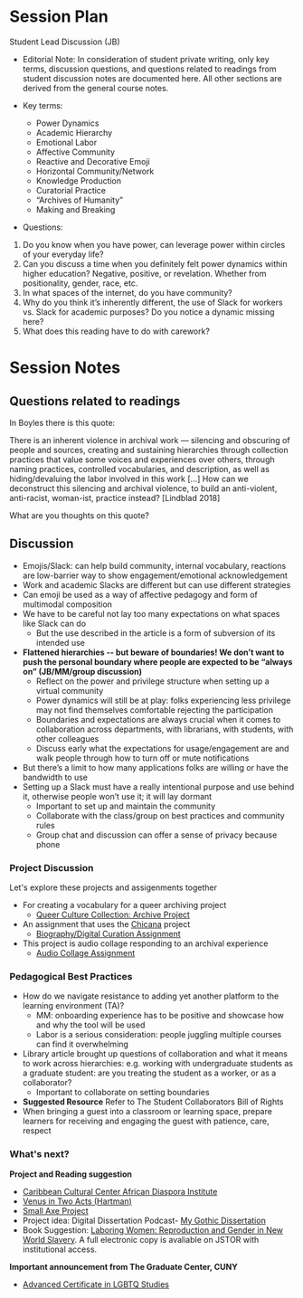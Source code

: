 # Session Plan

Student Lead Discussion (JB)
- Editorial Note: In consideration of student private writing, only key terms, discussion questions, and questions related to readings from student discussion notes are documented here. All other sections are derived from the general course notes.
- Key terms:
    - Power Dynamics
    - Academic Hierarchy
    - Emotional Labor
    - Affective Community
    - Reactive and Decorative Emoji
    - Horizontal Community/Network
    - Knowledge Production
    - Curatorial Practice
    - “Archives of Humanity”
    - Making and Breaking
      
- Questions:
1. Do you know when you have power, can leverage power within circles of your everyday life? 
2. Can you discuss a time when you definitely felt power dynamics within higher education? Negative, positive, or revelation. Whether from positionality, gender, race, etc.
3. In what spaces of the internet, do you have community? 
4. Why do you think it’s inherently different, the use of Slack for workers vs. Slack for academic purposes? Do you notice a dynamic missing here?
5. What does this reading have to do with carework?

# Session Notes

## Questions related to readings

In Boyles there is this quote: 
   
There is an inherent violence in archival work — silencing and obscuring of people and sources, creating and sustaining hierarchies through collection practices that value some voices and experiences over others, through naming practices, controlled vocabularies, and description, as well as hiding/devaluing the labor involved in this work […] How can we deconstruct this silencing and archival violence, to build an anti-violent, anti-racist, woman-ist, practice instead?  [Lindblad 2018]
   
What are you thoughts on this quote?
    
## Discussion
- Emojis/Slack: can help build community, internal vocabulary, reactions are low-barrier way to show engagement/emotional acknowledgement 
- Work and academic Slacks are different but can use different strategies
- Can emoji be used as a way of affective pedagogy and form of multimodal composition
- We have to be careful not lay too many expectations on what spaces like Slack can do
    - But the use described in the article is a form of subversion of its intended use
- **Flattened hierarchies -- but beware of boundaries! We don’t want to push the personal boundary where people are expected to be “always on”  (JB/MM/group discussion)**
    - Reflect on the power and privilege structure when setting up a virtual community
    - Power dynamics will still be at play: folks experiencing less privilege may not find themselves comfortable rejecting the participation
    - Boundaries and expectations are always crucial when it comes to collaboration across departments, with librarians, with students, with other colleagues
    - Discuss early what the expectations for usage/engagement are and walk people through how to turn off or mute notifications
- But there’s a limit to how many applications folks are willing or have the bandwidth to use
- Setting up a Slack must have a really intentional purpose and use behind it, otherwise people won’t use it; it will lay dormant
    - Important to set up and maintain the community
    - Collaborate with the class/group on best practices and community rules
    - Group chat and discussion can offer a sense of privacy because phone 

### Project Discussion
Let's explore these projects and assigenments together
- For creating a vocabulary for a queer archiving project
    - [Queer Culture Collection: Archive Project](https://works.hcommons.org/records/5mghf-gp290#description-heading)
- An assignment that uses the [Chicana](https://www.chicanapormiraza.org/about) project
    - [Biography/Digital Curation Assignment](https://works.hcommons.org/records/c7m1x-13631)
- This project is audio collage responding to an archival experience
    - [Audio Collage Assignment](https://works.hcommons.org/records/z0qmj-ce523)

 
 ### Pedagogical Best Practices

- How do we navigate resistance to adding yet another platform to the learning environment (TA)?
    - MM: onboarding experience has to be positive and showcase how and why the tool will be used
    - Labor is a serious consideration: people juggling multiple courses can find it overwhelming 
- Library article brought up questions of collaboration and what it means to work across hierarchies: e.g. working with undergraduate students as a graduate student: are you treating the student as a worker, or as a collaborator?
    - Important to collaborate on setting boundaries
- **Suggested Resource** Refer to The Student Collaborators Bill of Rights
- When bringing a guest into a classroom or learning space, prepare learners for receiving and engaging the guest with patience, care, respect

### What's next?
**Project and Reading suggestion**  
- [Caribbean Cultural Center African Diaspora Institute](https://www.cccadi.org/)
- [Venus in Two Acts (Hartman)]( https://warwick.ac.uk/fac/arts/history/research/centres/blackstudies/venus_in_two_acts.pdf)
- [Small Axe Project](https://smallaxe.net)
- Project idea: Digital Dissertation Podcast- [My Gothic Dissertation](https://www.mygothicdissertation.com/) 
 - Book Suggestion: [Laboring Women: Reproduction and Gender in New World Slavery](https://www.pennpress.org/9780812218732/laboring-women/). A full electronic copy is avaliable on JSTOR with institutional access. 

**Important announcement from The Graduate Center, CUNY**
- [Advanced Certificate in LGBTQ Studies](https://www.gc.cuny.edu/news/announcing-new-advanced-certificate-lgbtq-studies)


